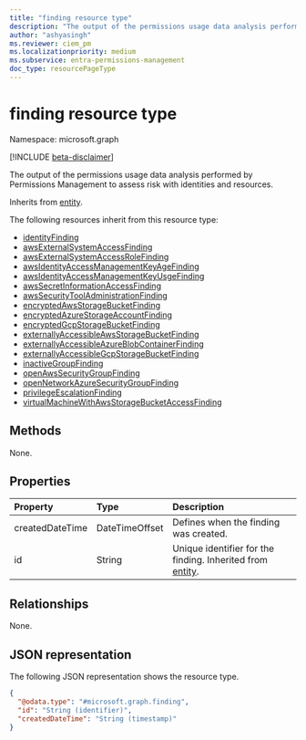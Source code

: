 ```yaml
---
title: "finding resource type"
description: "The output of the permissions usage data analysis performed by Permissions Management to assess risk with identities and resources."
author: "ashyasingh"
ms.reviewer: ciem_pm
ms.localizationpriority: medium
ms.subservice: entra-permissions-management
doc_type: resourcePageType
---
```


# finding resource type

Namespace: microsoft.graph

[!INCLUDE [beta-disclaimer](../../includes/beta-disclaimer.md)]

The output of the permissions usage data analysis performed by Permissions Management to assess risk with identities and resources.

Inherits from [entity](../resources/entity.md).

The following resources inherit from this resource type:

- [identityFinding](../resources/identityfinding.md)
- [awsExternalSystemAccessFinding](../resources/awsexternalsystemaccessfinding.md)
- [awsExternalSystemAccessRoleFinding](../resources/awsexternalsystemaccessrolefinding.md)
- [awsIdentityAccessManagementKeyAgeFinding](../resources/awsidentityaccessmanagementkeyagefinding.md)
- [awsIdentityAccessManagementKeyUsgeFinding](../resources/awsidentityaccessmanagementkeyusagefinding.md)
- [awsSecretInformationAccessFinding](../resources/awssecretinformationaccessfinding.md)
- [awsSecurityToolAdministrationFinding](../resources/awssecuritytooladministrationfinding.md)
- [encryptedAwsStorageBucketFinding](../resources/encryptedawsstoragebucketfinding.md)
- [encryptedAzureStorageAccountFinding](../resources/encryptedazurestorageaccountfinding.md)
- [encryptedGcpStorageBucketFinding](../resources/encryptedgcpstoragebucketfinding.md)
- [externallyAccessibleAwsStorageBucketFinding](../resources/externallyaccessibleawsstoragebucketfinding.md)
- [externallyAccessibleAzureBlobContainerFinding](../resources/externallyaccessibleazureblobcontainerfinding.md)
- [externallyAccessibleGcpStorageBucketFinding](../resources/externallyaccessiblegcpstoragebucketfinding.md)
- [inactiveGroupFinding](../resources/inactivegroupfinding.md)
- [openAwsSecurityGroupFinding](../resources/openawssecuritygroupfinding.md)
- [openNetworkAzureSecurityGroupFinding](../resources/opennetworkazuresecuritygroupfinding.md)
- [privilegeEscalationFinding](../resources/privilegeescalationfinding.md)
- [virtualMachineWithAwsStorageBucketAccessFinding](../resources/virtualmachinewithawsstoragebucketaccessfinding.md)

## Methods
None.

## Properties
|Property|Type|Description|
|:---|:---|:---|
|createdDateTime|DateTimeOffset| Defines when the finding was created.|
|id|String|Unique identifier for the finding. Inherited from [entity](../resources/entity.md).|

## Relationships
None.

## JSON representation
The following JSON representation shows the resource type.
<!-- {
  "blockType": "resource",
  "keyProperty": "id",
  "@odata.type": "microsoft.graph.finding",
  "baseType": "microsoft.graph.entity",
  "openType": false
}
-->
``` json
{
  "@odata.type": "#microsoft.graph.finding",
  "id": "String (identifier)",
  "createdDateTime": "String (timestamp)"
}
```

